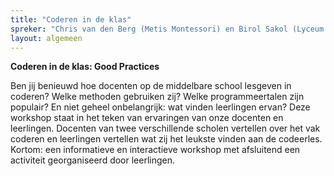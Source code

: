 ```yaml
---
title: "Coderen in de klas"
spreker: "Chris van den Berg (Metis Montessori) en Birol Sakol (Lyceum Kralingen)"
layout: algemeen
---
```


**Coderen in de klas: Good Practices**

Ben jij benieuwd hoe docenten op de middelbare school lesgeven in coderen? 
Welke methoden gebruiken zij? 
Welke programmeertalen zijn populair? 
En niet geheel onbelangrijk: wat vinden leerlingen ervan? 
Deze workshop staat in het teken van ervaringen van onze docenten en leerlingen. 
Docenten van twee verschillende scholen vertellen over het vak coderen en leerlingen vertellen wat zij het leukste vinden aan de codeerles. 
Kortom: een informatieve en interactieve workshop met afsluitend een activiteit georganiseerd door leerlingen.